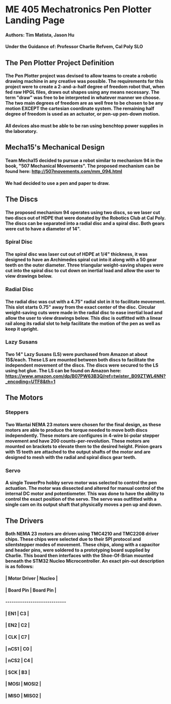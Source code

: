 # ME 405 Mechatronics Pen Plotter Landing Page
#### Authors: Tim Matista, Jason Hu
#### Under the Guidance of: Professor Charlie Refvem, Cal Poly SLO

## The Pen Plotter Project Definition
#### The Pen Plotter project was devised to allow teams to create a robotic drawing machine in any creative was possible. The requirements for this project were to create a 2-and-a-half degree of freedom robot that, when fed raw HPGL files, draws out shapes using any means necessary. The term "draw" was free to be interpreted in whatever manner we choose. The two main degrees of freedom are as well free to be chosen to be any motion EXCEPT the cartesian coordinate system. The remaining half degree of freedom is used as an actuator, or pen-up pen-down motion. 
#### All devices also must be able to be ran using benchtop power supplies in the laboratory. 


## Mecha15's Mechanical Design
#### Team Mecha15 decided to pursue a robot similar to mechanism 94 in the book, "507 Mechanical Movements". The proposed mechanism can be found here: http://507movements.com/mm_094.html
#### We had decided to use a pen and paper to draw. 

## The Discs
#### The proposed mechanism 94 operates using two discs, so we laser cut two discs out of HDPE that were donated by the Robotics Club at Cal Poly. The discs can be separated into a radial disc and a spiral disc. Both gears were cut to have a diameter of 14". 
### Spiral Disc
#### The spiral disc was laser cut out of HDPE at 1/4" thickness, it was designed to have an Archimedes spiral cut into it along with a 50 gear teeth on the outer diameter. Three triangular weight-saving shapes were cut into the spiral disc to cut down on inertial load and allow the user to view drawings below.
### Radial Disc
#### The radial disc was cut with a 4.75" radial slot in it to facilitate movement. This slot starts 0.75" away from the exact center of the disc. Circular weight-saving cuts were made in the radial disc to ease inertial load and allow the user to view drawings below. This disc is outfitted with a linear rail along its radial slot to help facilitate the motion of the pen as well as keep it upright. 
### Lazy Susans
#### Two 14" Lazy Susans (LS) were purchased from Amazon at about 15$/each. These LS are mounted between both discs to facilitate the independent movement of the discs. The discs were secured to the LS using hot glue. The LS can be found on Amazon here: https://www.amazon.com/dp/B07PW63B3Q/ref=twister_B09ZTWL4NN?_encoding=UTF8&th=1

## The Motors
### Steppers
#### Two Wantai NEMA 23 motors were chosen for the final design, as these motors are able to produce the torque needed to move both discs independently. These motors are configures in 4-wire bi-polar stepper movement and have 200 counts-per-revolution. These motors are mounted on brackets to elevate them to the desired height. Pinion gears with 15 teeth are attached to the output shafts of the motor and are designed to mesh with the radial and spiral discs gear teeth. 
### Servo
#### A single TowerPro hobby servo motor was selected to control the pen actuation. The motor was dissected and altered for manual control of the internal DC motor and potentiometer. This was done to have the ability to control the exact position of the servo. The servo was outfitted with a single cam on its output shaft that physically moves a pen up and down. 

## The Drivers
#### Both NEMA 23 motors are driven using TMC4210 and TMC2208 driver chips. These chips were selected due to their SPI protocol and silentstepper modes of movement. These chips, along with a capacitor and header pins, were soldered to a prototyping board supplied by Charlie. This board then interfaces with the Shoe-Of-Brian mounted beneath the STM32 Nucleo Microcontroller. An exact pin-out description is as follows: 
####      | Motor Driver |    Nucleo   |
####      |   Board Pin  |   Board Pin |
####      -----------------------------
####      |     EN1      |     C3      |
####      |     EN2      |     C2      |
####      |     CLK      |     C7      | 
####      |     nCS1     |     C0      |
####      |     nCS2     |     C4      |
####      |     SCK      |     B3      |
####      |     MOSI     |     MOSI2   |
####      |     MISO     |     MISO2   |


